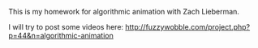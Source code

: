 This is my homework for algorithmic animation with Zach Lieberman.

I will try to post some videos here: http://fuzzywobble.com/project.php?p=44&n=algorithmic-animation
